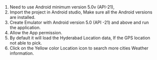 1. Need to use Android minimum version 5.0v (API-21),
2. Import the project in Android studio, Make sure all the Android versions are installed.
3. Create Emulator with Android version 5.0 (API -21) and above and run the application.
4. Allow the App permission.
5. By default it will load the Hyderabad Location data, If the GPS location not able to pick.
6. Click on the Yellow color Location icon to search more cities Weather information.
